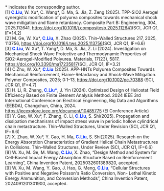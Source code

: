 &#42; indicates the corresponding author.
<br>
[1] <font color="#0022ffff"><b>C.Liu</b></font>, W. Xu*, C. Wang*, D. Ma, S. Jia, Z. Zeng (2025). TPP-SiO2 Aerogel synergistic modification of polyurea composites towards mechanical shock wave mitigation and flame retardancy. Composite Part B: Engineering, 304, 2025,112641, <a href="https://doi.org/10.1016/j.compositesb.2025.112641" target="_blank">https://doi.org/10.1016/j.compositesb.2025.112641</a >(SCI, JCR Q1, IF=14.2)
<br>
[2] M. Ge, W. Xu*, <font color="#0022ffff"><b>C.Liu</b></font>, X. Zhao (2025). Thin–Walled Structures 217, 2025, 113756, <a href="https://doi.org/10.1016/j.tws.2025.113756" target="_blank">https://doi.org/10.1016/j.tws.2025.113756</a >(SCI, JCR Q1, IF=6.6)
<br>
[3] <font color="#0022ffff"><b>C.Liu</b></font>, W. Xu*, T. Yang*, D. Ma, S. Jia, Z. Li (2024). Investigation on Mechanical Shock Wave Protective and Thermodynamic Properties of SiO2-Aerogel-Modified Polyurea. Materials, 17(23), 5817. <a href="https://doi.org/10.3390/ma17235817" target="_blank">https://doi.org/10.3390/ma17235817</a >(SCI, JCR Q1, IF=3.2)
<br>
[4] C.Zhu, W. Xu*, <font color="#0022ffff"><b>C.Liu</b></font> (2025). APP-HNTs Polyurea Composites Towards Mechanical Reinforcement, Flame-Retardancy and Shock-Wave Mitigation. Polymer Composites, 2025; 0:1–13, <a href="https://doi.org/10.1002/pc.70388" target="_blank">https://doi.org/10.1002/pc.70388</a > (SCI, JCR Q1, IF=4.7)
<br>
[5] H. Li, R. Zhang, <font color="#0022ffff"><b>C.Liu*</b></font>, J. Yin (2024). Optimized Design of Heliostat Field Efficiency Based on Finite Element Analysis Method. 2024 IEEE 3rd International Conference on Electrical Engineering, Big Data and Algorithms (EEBDA), Changchun, China, 2024. <a href="https://ieeexplore.ieee.org/document/10485775" target="_blank">https://ieeexplore.ieee.org/document/10485775</a > (EI Conference Article)
<br>
[6] Y. Gao, W. Xu*, F. Zhang, C. Li, <font color="#0022ffff"><b>C.Liu</b></font>, S. Shi(2025). Propagation and dissipation mechanisms of impact stress wave in periodic hollow cylindrical chain metastructure. Thin–Walled Structures, Under Revision (SCI, JCR Q1, IF=6.6)
<br>
[7] X. Zhao, W. Xu*, Y. Gao, H. Ma, <font color="#0022ffff"><b>C.Liu</b></font>, S. Shi(2025). Research on the Energy Absorption Characteristics of Gradient Helical Chain Metastructures in Collisions. Thin–Walled Structures, Under Review (SCI, JCR Q1, IF=6.6)
<br>
[8] W. Xu, M. Ge, M. Wang, <font color="#0022ffff"><b>C.Liu</b></font>, X. Zhao, “Design Method and System for Cell-Based Impact Energy Absorption Structure Based on Reinforcement Learning”, China Invention Patent, 2025032601389820, accepted.
<br>
[9] W. Xu, M. Wang, Y. Gao, J. Hao, G. Meng, <font color="#0022ffff"><b>C.Liu</b></font>, “Cellular Structures with Positive and Negative Poisson's Ratio Conversion, Non- Lethal Kinetic Energy Ammunition, and Conversion Methods”, China Invention Patent, 2024091201301900, accepted.
